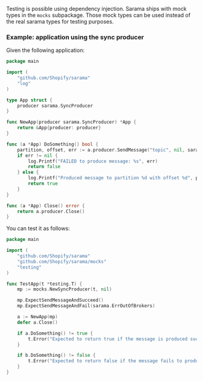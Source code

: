 Testing is possible using dependency injection. Sarama ships with mock types in the `mocks` subpackage. Those mock types can be used instead of the real sarama types for testing purposes.

### Example: application using the sync producer

Given the following application:

``` go
package main

import (
	"github.com/Shopify/sarama"
	"log"
)

type App struct {
	producer sarama.SyncProducer
}

func NewApp(producer sarama.SyncProducer) *App {
	return &App{producer: producer}
}

func (a *App) DoSomething() bool {
	partition, offset, err := a.producer.SendMessage("topic", nil, sarama.StringEncoder("message"))
	if err != nil {
		log.Printf("FAILED to produce message: %s", err)
		return false
	} else {
		log.Printf("Produced message to partition %d with offset %d", partition, offset)
		return true
	}
}

func (a *App) Close() error {
	return a.producer.Close()
}
```

You can test it as follows:

``` go
package main

import (
	"github.com/Shopify/sarama"
	"github.com/Shopify/sarama/mocks"
	"testing"
)

func TestApp(t *testing.T) {
	mp := mocks.NewSyncProducer(t, nil)

	mp.ExpectSendMessageAndSucceed()
	mp.ExpectSendMessageAndFail(sarama.ErrOutOfBrokers)

	a := NewApp(mp)
	defer a.Close()

	if a.DoSomething() != true {
		t.Error("Expected to return true if the message is produced successfully")
	}

	if b.DoSomething() != false {
		t.Error("Expected to return false if the message fails to produce")
	}
}
```